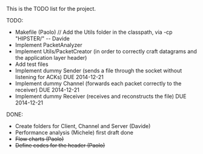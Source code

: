 This is the TODO list for the project.

TODO:
- Makefile (Paolo)      // Add the Utils folder in the classpath, via -cp "HIPSTER/" -- Davide
- Implement PacketAnalyzer
- Implement Utils/PacketCreator (in order to correctly craft datagrams and the application layer header)
- Add test files
- Implement dummy Sender (sends a file through the socket without listening for ACKs)    DUE 2014-12-21
- Implement dummy Channel (forwards each packet correctly to the receiver)               DUE 2014-12-21
- Implement dummy Receiver (receives and reconstructs the file)                          DUE 2014-12-21


DONE:
- Create folders for Client, Channel and Server (Davide)
- Performance analysis (Michele) first draft done
- ~~Flow charts (Paolo)~~
- ~~Define codes for the header (Paolo)~~
